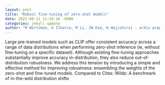 ```yaml
--- 
layout: post 
title: "Robust fine-tuning of zero-shot models" 
date: 2021-09-11 11:24:16 -0400 
categories: jekyll update 
author: "M Wortsman, G Ilharco, M Li, JW Kim, H Hajishirzi - arXiv preprint arXiv , 2021" 
--- 
```

Large pre-trained models such as CLIP offer consistent accuracy across a range of data distributions when performing zero-shot inference (ie, without fine-tuning on a specific dataset). Although existing fine-tuning approaches substantially improve accuracy in-distribution, they also reduce out-of-distribution robustness. We address this tension by introducing a simple and effective method for improving robustness: ensembling the weights of the zero-shot and fine-tuned models. Compared to Cites: Wilds: A benchmark of in-the-wild distribution shifts